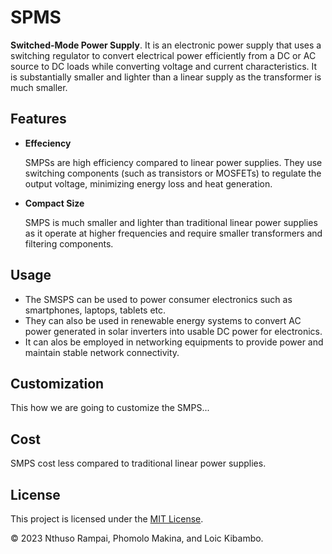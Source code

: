 # SPMS

**Switched-Mode Power Supply**. It is an electronic power supply that uses a switching regulator to convert electrical power efficiently from a DC or AC source to DC loads while converting voltage and current characteristics. It is substantially smaller and lighter than a linear supply as the transformer is much smaller.

## Features
- **Effeciency**
  
    SMPSs are high efficiency compared to linear power supplies. They use switching components (such       as              transistors or MOSFETs) to regulate the output voltage, minimizing energy loss and heat generation.
  
- **Compact Size**

    SMPS is much smaller and lighter than traditional linear power supplies as it operate at higher                        frequencies and require smaller transformers and filtering components.
  
## Usage
- The SMSPS can be used to power consumer electronics such as smartphones, laptops, tablets etc.
- They can also be used in renewable energy systems to convert AC power generated in solar inverters into usable DC      power for electronics.
- It can alos be employed in networking equipments to provide power and maintain stable network connectivity.
  
## Customization
This how we are going to customize the SMPS...

## Cost
SMPS cost less compared to traditional linear power supplies.

## License
This project is licensed under the [MIT License](LICENSE).

© 2023 Nthuso Rampai, Phomolo Makina, and Loic Kibambo.
